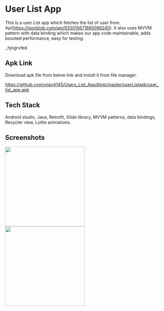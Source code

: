 
# User List App

This is a user List app which fetches the list of user from Api(https://jsonblob.com/api/933015671865098240).
It also uses MVVM pattern with data binding which makes our app code maintainable, adds boosted performance, easy for testing.

.,hjngrvfed

## Apk Link
Download apk file from below link and install it from file manager.

https://github.com/vijay4145/Users_List_App/blob/master/userListapk/user_list_app.apk



## Tech Stack

Android studio, Java, Retrofit, Glide library, MVVM patterns, data bindings, Recycler view, Lottie animations.



## Screenshots

<img src="/screenshots/screenshot1.jpeg" width=260>       <img src="/screenshots/screenshot2.jpeg" width=260>  
